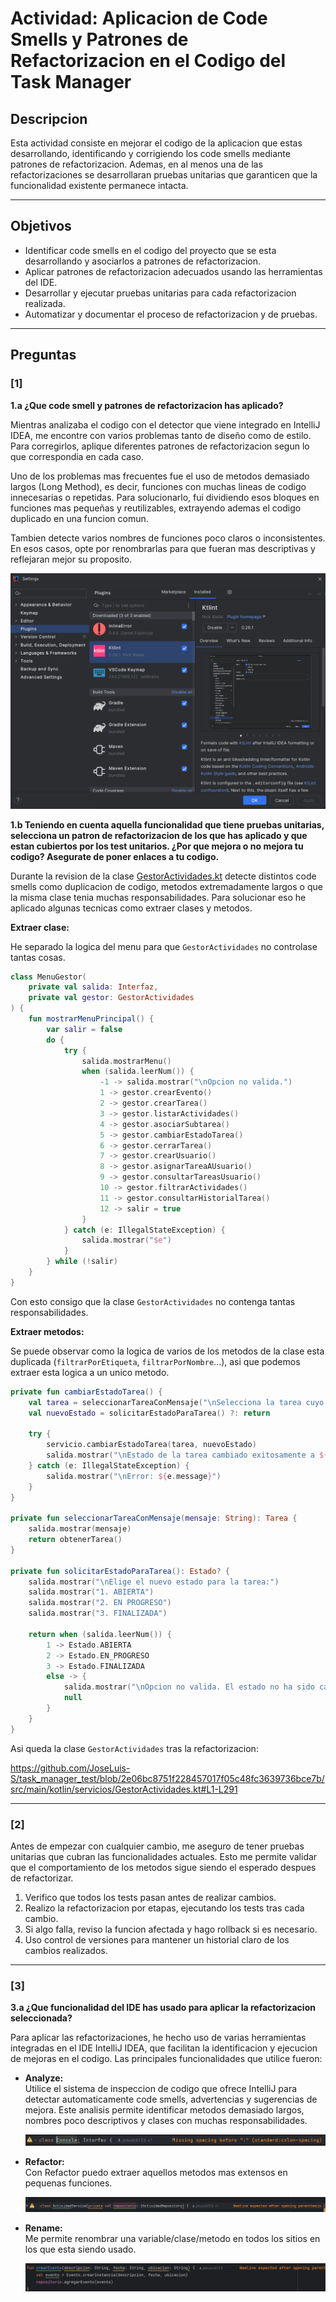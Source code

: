 # Actividad: Aplicacion de Code Smells y Patrones de Refactorizacion en el Codigo del Task Manager

## Descripcion

Esta actividad consiste en mejorar el codigo de la aplicacion que estas desarrollando, identificando y corrigiendo los code smells mediante patrones de refactorizacion. Ademas, en al menos una de las refactorizaciones se desarrollaran pruebas unitarias que garanticen que la funcionalidad existente permanece intacta.

---

## Objetivos

- Identificar code smells en el codigo del proyecto que se esta desarrollando y asociarlos a patrones de refactorizacion.
- Aplicar patrones de refactorizacion adecuados usando las herramientas del IDE.
- Desarrollar y ejecutar pruebas unitarias para cada refactorizacion realizada.
- Automatizar y documentar el proceso de refactorizacion y de pruebas.

---

## Preguntas

### [1]
**1.a ¿Que code smell y patrones de refactorizacion has aplicado?**

Mientras analizaba el codigo con el detector que viene integrado en IntelliJ IDEA, me encontre con varios problemas tanto de diseño como de estilo. Para corregirlos, aplique diferentes patrones de refactorizacion segun lo que correspondia en cada caso.

Uno de los problemas mas frecuentes fue el uso de metodos demasiado largos (Long Method), es decir, funciones con muchas lineas de codigo innecesarias o repetidas. Para solucionarlo, fui dividiendo esos bloques en funciones mas pequeñas y reutilizables, extrayendo ademas el codigo duplicado en una funcion comun.

Tambien detecte varios nombres de funciones poco claros o inconsistentes. En esos casos, opte por renombrarlas para que fueran mas descriptivas y reflejaran mejor su proposito.

![](assets/image3.png)

**1.b Teniendo en cuenta aquella funcionalidad que tiene pruebas unitarias, selecciona un patron de refactorizacion de los que has aplicado y que estan cubiertos por los test unitarios. ¿Por que mejora o no mejora tu codigo? Asegurate de poner enlaces a tu codigo.**

Durante la revision de la clase [GestorActividades.kt](src/main/kotlin/servicios/GestorActividades.kt) detecte distintos code smells como duplicacion de codigo, metodos extremadamente largos o que la misma clase tenia muchas responsabilidades. Para solucionar eso he aplicado algunas tecnicas como extraer clases y metodos.

**Extraer clase:**

He separado la logica del menu para que `GestorActividades` no controlase tantas cosas.

```kotlin
class MenuGestor(
    private val salida: Interfaz,
    private val gestor: GestorActividades
) {
    fun mostrarMenuPrincipal() {
        var salir = false
        do {
            try {
                salida.mostrarMenu()
                when (salida.leerNum()) {
                    -1 -> salida.mostrar("\nOpcion no valida.")
                    1 -> gestor.crearEvento()
                    2 -> gestor.crearTarea()
                    3 -> gestor.listarActividades()
                    4 -> gestor.asociarSubtarea()
                    5 -> gestor.cambiarEstadoTarea()
                    6 -> gestor.cerrarTarea()
                    7 -> gestor.crearUsuario()
                    8 -> gestor.asignarTareaAUsuario()
                    9 -> gestor.consultarTareasUsuario()
                    10 -> gestor.filtrarActividades()
                    11 -> gestor.consultarHistorialTarea()
                    12 -> salir = true
                }
            } catch (e: IllegalStateException) {
                salida.mostrar("$e")
            }
        } while (!salir)
    }
}
```

Con esto consigo que la clase `GestorActividades` no contenga tantas responsabilidades.

**Extraer metodos:**

Se puede observar como la logica de varios de los metodos de la clase esta duplicada (`filtrarPorEtiqueta`, `filtrarPorNombre`...), asi que podemos extraer esta logica a un unico metodo.

```kotlin
private fun cambiarEstadoTarea() {
    val tarea = seleccionarTareaConMensaje("\nSelecciona la tarea cuyo estado deseas cambiar:")
    val nuevoEstado = solicitarEstadoParaTarea() ?: return

    try {
        servicio.cambiarEstadoTarea(tarea, nuevoEstado)
        salida.mostrar("\nEstado de la tarea cambiado exitosamente a ${nuevoEstado.name}.")
    } catch (e: IllegalStateException) {
        salida.mostrar("\nError: ${e.message}")
    }
}

private fun seleccionarTareaConMensaje(mensaje: String): Tarea {
    salida.mostrar(mensaje)
    return obtenerTarea()
}

private fun solicitarEstadoParaTarea(): Estado? {
    salida.mostrar("\nElige el nuevo estado para la tarea:")
    salida.mostrar("1. ABIERTA")
    salida.mostrar("2. EN PROGRESO")
    salida.mostrar("3. FINALIZADA")

    return when (salida.leerNum()) {
        1 -> Estado.ABIERTA
        2 -> Estado.EN_PROGRESO
        3 -> Estado.FINALIZADA
        else -> {
            salida.mostrar("\nOpcion no valida. El estado no ha sido cambiado.")
            null
        }
    }
}
```

Asi queda la clase `GestorActividades` tras la refactorizacion:

https://github.com/JoseLuis-S/task_manager_test/blob/2e06bc8751f228457017f05c48fc3639736bce7b/src/main/kotlin/servicios/GestorActividades.kt#L1-L291

---

### [2]
Antes de empezar con cualquier cambio, me aseguro de tener pruebas unitarias que cubran las funcionalidades actuales. Esto me permite validar que el comportamiento de los metodos sigue siendo el esperado despues de refactorizar.

1. Verifico que todos los tests pasan antes de realizar cambios.
2. Realizo la refactorizacion por etapas, ejecutando los tests tras cada cambio.
3. Si algo falla, reviso la funcion afectada y hago rollback si es necesario.
4. Uso control de versiones para mantener un historial claro de los cambios realizados.

---

### [3]
**3.a ¿Que funcionalidad del IDE has usado para aplicar la refactorizacion seleccionada?**

Para aplicar las refactorizaciones, he hecho uso de varias herramientas integradas en el IDE IntelliJ IDEA, que facilitan la identificacion y ejecucion de mejoras en el codigo. Las principales funcionalidades que utilice fueron:

- **Analyze:**  
  Utilice el sistema de inspeccion de codigo que ofrece IntelliJ para detectar automaticamente code smells, advertencias y sugerencias de mejora. Este analisis permite identificar metodos demasiado largos, nombres poco descriptivos y clases con muchas responsabilidades.

  ![](assets/image2.png)

- **Refactor:**  
  Con Refactor puedo extraer aquellos metodos mas extensos en pequenas funciones.

  ![](assets/image4.png)

- **Rename:**  
  Me permite renombrar una variable/clase/metodo en todos los sitios en los que esta siendo usado.

  ![](assets/image1.png)
